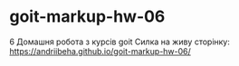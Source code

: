 # goit-markup-hw-06
6 Домашня робота з курсів goit
Силка на живу сторінку:  https://andriibeha.github.io/goit-markup-hw-06/
